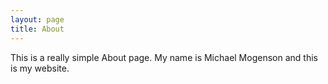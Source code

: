 ```yaml
---
layout: page
title: About
---
```


This is a really simple About page.  My name is Michael Mogenson and this is my website.
